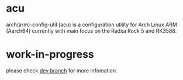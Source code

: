 # acu
arch(arm)-config-util (acu) is a configuration utility for Arch Linux ARM (Aarch64) currently with main focus on the Radxa Rock 5 and RK3588.

# work-in-progress
please check [dev branch](https://github.com/kwankiu/acu/tree/dev) for more infomation.
